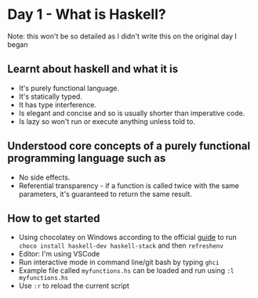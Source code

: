 # Day 1 - What is Haskell?

Note: this won't be so detailed as I didn't write this on the original day I began

## Learnt about haskell and what it is

- It's purely functional language.
- It's statically typed.
- It has type interference.
- Is elegant and concise and so is usually shorter than imperative code.
- Is lazy so won't run or execute anything unless told to.

## Understood core concepts of a purely functional programming language such as

- No side effects.
- Referential transparency - if a function is called twice with the same parameters, it's guaranteed to return the same result.

## How to get started

- Using chocolatey on Windows according to the official [guide](https://www.haskell.org/downloads/) to run `choco install haskell-dev haskell-stack` and then `refreshenv`
- Editor: I'm using VSCode
- Run interactive mode in command line/git bash by typing `ghci`
- Example file called `myfunctions.hs` can be loaded and run using `:l myfunctions.hs`
- Use `:r` to reload the current script
